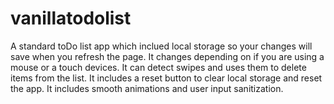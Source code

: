 # vanillatodolist

A standard toDo list app which inclued local storage so your changes will save when you refresh the page.
It changes depending on if you are using a mouse or a touch devices. 
It can detect swipes and uses them to delete items from the list.
It includes a reset button to clear local storage and reset the app.
It includes smooth animations and user input sanitization.
